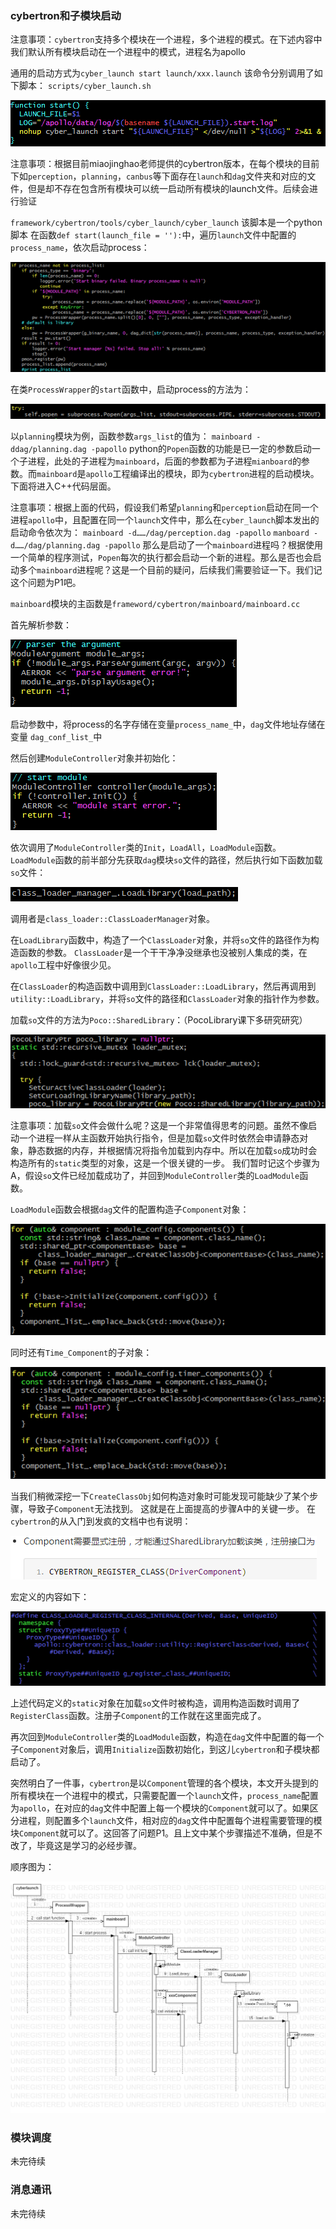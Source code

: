 ### cybertron和子模块启动
注意事项：`cybertron`支持多个模块在一个进程，多个进程的模式。在下述内容中我们默认所有模块启动在一个进程中的模式，进程名为apollo

通用的启动方式为`cyber_launch start launch/xxx.launch`
该命令分别调用了如下脚本：
`scripts/cyber_launch.sh`

![](images/cybertron/cyber_launch.png)
 
注意事项：根据目前miaojinghao老师提供的cybertron版本，在每个模块的目前下如`perception`，`planning`，`canbus`等下面存在`launch`和`dag`文件夹和对应的文件，但是却不存在包含所有模块可以统一启动所有模块的launch文件。后续会进行验证

`framework/cybertron/tools/cyber_launch/cyber_launch`
该脚本是一个python脚本
在函数`def start(launch_file = ''):`中，遍历`launch`文件中配置的`process_name`，依次启动process：

![](images/cybertron/cyber_launch_2.png)
 

在类`ProcessWrapper`的`start`函数中，启动process的方法为：

![](images/cybertron/cyber_launch_3.png) 
 
以`planning`模块为例，函数参数`args_list`的值为：
`mainboard -ddag/planning.dag -papollo`
python的`Popen`函数的功能是已一定的参数启动一个子进程，此处的子进程为`mainboard`，后面的参数都为子进程`mianboard`的参数。而`mainboard`是`apollo`工程编译出的模块，即为`cybertron`进程的启动模块。下面将进入C++代码层面。

注意事项：根据上面的代码，假设我们希望`planning`和`perception`启动在同一个进程`apollo`中，且配置在同一个`launch`文件中，那么在`cyber_launch`脚本发出的启动命令依次为：
`mainboard -d……/dag/perception.dag -papollo`
`manboard -d……/dag/planning.dag -papollo`
那么是启动了一个`mainboard`进程吗？根据使用一个简单的程序测试，`Popen`每次的执行都会启动一个新的进程。那么是否也会启动多个`mainboard`进程呢？这是一个目前的疑问，后续我们需要验证一下。我们记这个问题为P1吧。

`mainboard`模块的主函数是`frameword/cybertron/mainboard/mainboard.cc`

首先解析参数：

![](images/cybertron/mainboard_1.png) 
 
启动参数中，将process的名字存储在变量`process_name_`中，`dag`文件地址存储在变量
`dag_conf_list_`中

然后创建`ModuleController`对象并初始化：

![](images/cybertron/mainboard_2.png) 
 
依次调用了`ModuleController`类的`Init`，`LoadAll`，`LoadModule`函数。
`LoadModule`函数的前半部分先获取`dag`模块`so`文件的路径，然后执行如下函数加载`so`文件：

![](images/cybertron/module_controller_1.png) 
 
调用者是`class_loader::ClassLoaderManager`对象。

在`LoadLibrary`函数中，构造了一个`ClassLoader`对象，并将`so`文件的路径作为构造函数的参数。
`ClassLoader`是一个干干净净没继承也没被别人集成的类，在`apollo`工程中好像很少见。

在`ClassLoader`的构造函数中调用到`ClassLoader::LoadLibrary`，然后再调用到`utility::LoadLibrary`，并将`so`文件的路径和`ClassLoader`对象的指针作为参数。

加载`so`文件的方法为`Poco::SharedLibrary`：（PocoLibrary课下多研究研究）

![](images/cybertron/utility-load_library_1.png) 
 
注意事项：加载`so`文件会做什么呢？这是一个非常值得思考的问题。虽然不像启动一个进程一样从主函数开始执行指令，但是加载`so`文件时依然会申请静态对象，静态数据的内存，并根据情况将指令加载到内存中。所以在加载`so`成功时会构造所有的`static`类型的对象，这是一个很关键的一步。
我们暂时记这个步骤为A，假设`so`文件已经加载成功了，并回到`ModuleController`类的`LoadModule`函数。

`LoadModule`函数会根据`dag`文件的配置构造子`Component`对象：

![](images/cybertron/module_controller_2.png) 
 
同时还有`Time_Component`的子对象：

![](images/cybertron/module_controller_3.png) 

当我们稍微深挖一下`CreateClassObj`如何构造对象时可能发现可能缺少了某个步骤，导致子`Component`无法找到。
这就是在上面提高的步骤A中的关键一步。
在`cybertron`的从入门到发疯的文档中也有说明：

![](images/cybertron/cybertron_tips_1.png) 
 
宏定义的内容如下：

![](images/cybertron/classloader_register.png) 
 
上述代码定义的`static`对象在加载`so`文件时被构造，调用构造函数时调用了`RegisterClass`函数。注册子`Component`的工作就在这里面完成了。

再次回到`ModuleController`类的`LoadModule`函数，构造在`dag`文件中配置的每一个子`Component`对象后，调用`Initialize`函数初始化，到这儿`cybertron`和子模块都启动了。

突然明白了一件事，`cybertron`是以`Component`管理的各个模块，本文开头提到的所有模块在一个进程中的模式，只需要配置一个`launch`文件，`process_name`配置为`apollo`，在对应的`dag`文件中配置上每一个模块的`Component`就可以了。如果区分进程，则配置多个`launch`文件，相对应的`dag`文件中配置每个进程需要管理的模块`Component`就可以了。这回答了问题P1。且上文中某个步骤描述不准确，但是不改了，毕竟这是学习的必经步骤。

顺序图为：

![](images/cybertron/cybertron_launch_sequence.png) 


### 模块调度
未完待续

### 消息通讯
未完待续


